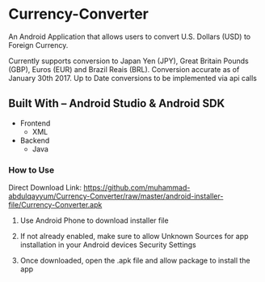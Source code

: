 # Currency-Converter

An Android Application that allows users to convert U.S. Dollars (USD) to Foreign Currency. 

Currently supports conversion to Japan Yen (JPY), Great Britain Pounds (GBP), Euros (EUR) and Brazil Reais (BRL).
Conversion accurate as of January 30th 2017. Up to Date conversions to be implemented via api calls

## Built With – Android Studio & Android SDK

- Frontend
  - XML
- Backend
  - Java

  
### How to Use

Direct Download Link: https://github.com/muhammad-abdulqayyum/Currency-Converter/raw/master/android-installer-file/Currency-Converter.apk 

1) Use Android Phone to download installer file

2) If not already enabled, make sure to allow Unknown Sources for app installation in your Android devices Security Settings

3) Once downloaded, open the .apk file and allow package to install the app
